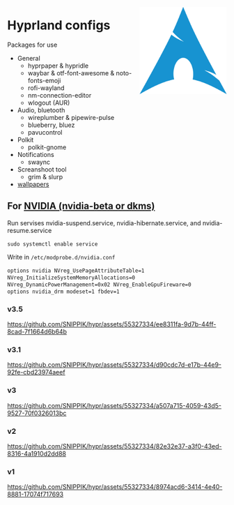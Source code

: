 [<img align="right" alt="Avatar" width="200px" src="/.config/waybar/logo.png" />]()

# Hyprland configs
Packages for use
- General
    - hyprpaper & hypridle
    - waybar & otf-font-awesome & noto-fonts-emoji
    - rofi-wayland
    - nm-connection-editor
    - wlogout (AUR)
- Audio, bluetooth
    - wireplumber & pipewire-pulse
    - blueberry, bluez
    - pavucontrol
- Polkit
    - polkit-gnome
- Notifications
    - swaync
- Screanshoot tool
    - grim & slurp
- [wallpapers](https://drive.google.com/file/d/12c7wgWHIAVtFP9TloSiHun5OWWA5OVtm/view?usp=sharing)


## For [NVIDIA (nvidia-beta or dkms)](https://wiki.hyprland.org/Nvidia/)
Run servises nvidia-suspend.service, nvidia-hibernate.service, and nvidia-resume.service
```
sudo systemctl enable service
```

Write in `/etc/modprobe.d/nvidia.conf`
```
options nvidia NVreg_UsePageAttributeTable=1 NVreg_InitializeSystemMemoryAllocations=0 NVreg_DynamicPowerManagement=0x02 NVreg_EnableGpuFireware=0
options nvidia_drm modeset=1 fbdev=1
```

### v3.5
https://github.com/SNIPPIK/hypr/assets/55327334/ee8311fa-9d7b-44ff-8cad-7f1664d6b64b

### v3.1
https://github.com/SNIPPIK/hypr/assets/55327334/d90cdc7d-e17b-44e9-92fe-cbd23974aeef

### v3
https://github.com/SNIPPIK/hypr/assets/55327334/a507a715-4059-43d5-9527-70f0326013bc

### v2
https://github.com/SNIPPIK/hypr/assets/55327334/82e32e37-a3f0-43ed-8316-4a1910d2dd88

### v1
https://github.com/SNIPPIK/hypr/assets/55327334/8974acd6-3414-4e40-8881-17074f717693

